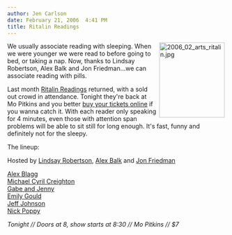 ```yaml
---
author: Jen Carlson
date: February 21, 2006  4:41 PM
title: Ritalin Readings
---
```


<p><img alt="2006_02_arts_ritalin.jpg" src="https://web.archive.org/web/20120131155847im_/http://www.gothamist.com/attachments/arts_jen/2006_02_arts_ritalin.jpg" width="150" height="173" align="right" hspace="5">We usually associate reading with sleeping. When we were younger we were read to before going to bed, or taking a nap. Now, thanks to Lindsay Robertson, Alex Balk and Jon Friedman...we can associate reading with pills. </p>

<p>Last month <a href="https://web.archive.org/web/20120131155847/http://ritalinreadings.blogspot.com/">Ritalin Readings</a> returned, with a sold out crowd in attendance. Tonight they&apos;re back at Mo Pitkins and you better <a href="https://web.archive.org/web/20120131155847/http://www.ticketweb.com/t3/sale/SaleEventDetail?dispatch=loadSelectionData&amp;eventId=32139">buy your tickets online</a> if you wanna catch it. With each reader only speaking for 4 minutes, even those with attention span problems will be able to sit still for long enough. It&apos;s fast, funny and definitely not for the sleepy. </p>

<p>The lineup:</p>

<p>Hosted by <a href="https://web.archive.org/web/20120131155847/http://lindsayism.com/">Lindsay Robertson</a>, <a href="https://web.archive.org/web/20120131155847/http://www.popfactor.com/tmftml/">Alex Balk</a> and <a href="https://web.archive.org/web/20120131155847/http://www.rejectionshow.com/">Jon Friedman</a></p>

<p><a href="https://web.archive.org/web/20120131155847/http://www.blaggblogg.blogspot.com/">Alex Blagg</a><br>
<a href="https://web.archive.org/web/20120131155847/http://www.perpetuallynauseous.blogspot.com/">Michael Cyril Creighton</a><br>
<a href="https://web.archive.org/web/20120131155847/http://gabeandjenny.blogspot.com/">Gabe and Jenny</a><br>
<a href="https://web.archive.org/web/20120131155847/http://www.emilymag.com/">Emily Gould</a><br>
<a href="https://web.archive.org/web/20120131155847/http://fittedsweats.blogspot.com/">Jeff Johnson</a><br>
<a href="https://web.archive.org/web/20120131155847/http://www.zombie-american.com/">Nick Poppy</a></p>

<p><em>Tonight // Doors at 8, show starts at 8:30 // Mo Pitkins // $7</em> </p>